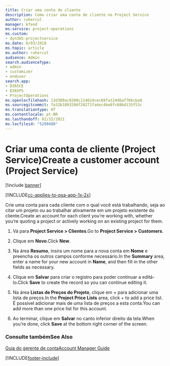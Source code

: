 ```yaml
---
title: Criar uma conta do cliente
description: Como criar uma conta de cliente no Project Service
author: ruhercul
manager: kfend
ms.service: project-operations
ms.custom:
- dyn365-projectservice
ms.date: 8/03/2018
ms.topic: article
ms.author: ruhercul
audience: Admin
search.audienceType:
- admin
- customizer
- enduser
search.app:
- D365CE
- D365PS
- ProjectOperations
ms.openlocfilehash: 13d309ac8200c114624cec69fa124d6af766cba8
ms.sourcegitcommit: fa32b1893286f20271fa4ec4be8fc68bd135f53c
ms.translationtype: HT
ms.contentlocale: pt-BR
ms.lasthandoff: 02/15/2021
ms.locfileid: "5290480"
---
```

# <a name="create-a-customer-account-project-service"></a><span data-ttu-id="db572-103">Criar uma conta de cliente (Project Service)</span><span class="sxs-lookup"><span data-stu-id="db572-103">Create a customer account (Project Service)</span></span>

[!include [banner](../includes/psa-now-project-operations.md)]

[!INCLUDE[cc-applies-to-psa-app-1x-2x](../includes/cc-applies-to-psa-app-1x-2x.md)]

<span data-ttu-id="db572-104">Crie uma conta para cada cliente com o qual você está trabalhando, seja ao citar um projeto ou ao trabalhar ativamente em um projeto existente do cliente.</span><span class="sxs-lookup"><span data-stu-id="db572-104">Create an account for each client you’re working with, whether you’re quoting a project or actively working on an existing project for them.</span></span>  
  
1.  <span data-ttu-id="db572-105">Vá para **Project Service > Clientes**.</span><span class="sxs-lookup"><span data-stu-id="db572-105">Go to **Project Service > Customers**.</span></span>  
  
2.  <span data-ttu-id="db572-106">Clique em **Novo**.</span><span class="sxs-lookup"><span data-stu-id="db572-106">Click **New**.</span></span>  
  
3.  <span data-ttu-id="db572-107">Na área **Resumo**, insira um nome para a nova conta em **Nome** e preencha os outros campos conforme necessário.</span><span class="sxs-lookup"><span data-stu-id="db572-107">In the **Summary** area, enter a name for your new account in **Name**, and then fill in the other fields as necessary.</span></span>  
  
4.  <span data-ttu-id="db572-108">Clique em **Salvar** para criar o registro para poder continuar a editá-lo.</span><span class="sxs-lookup"><span data-stu-id="db572-108">Click **Save** to create the record so you can continue editing it.</span></span>  
  
5.  <span data-ttu-id="db572-109">Na área **Listas de Preços do Projeto**, clique em + para adicionar uma lista de preços.</span><span class="sxs-lookup"><span data-stu-id="db572-109">In the **Project Price Lists** area, click + to add a price list.</span></span> <span data-ttu-id="db572-110">É possível adicionar mais de uma lista de preços a esta conta.</span><span class="sxs-lookup"><span data-stu-id="db572-110">You can add more than one price list for this account.</span></span>  
  
6.  <span data-ttu-id="db572-111">Ao terminar, clique em **Salvar** no canto inferior direito da tela.</span><span class="sxs-lookup"><span data-stu-id="db572-111">When you’re done, click **Save** at the bottom right corner of the screen.</span></span>  
  
### <a name="see-also"></a><span data-ttu-id="db572-112">Consulte também</span><span class="sxs-lookup"><span data-stu-id="db572-112">See Also</span></span>  
 [<span data-ttu-id="db572-113">Guia do gerente de conta</span><span class="sxs-lookup"><span data-stu-id="db572-113">Account Manager Guide</span></span>](../psa/account-manager-guide.md)


[!INCLUDE[footer-include](../includes/footer-banner.md)]